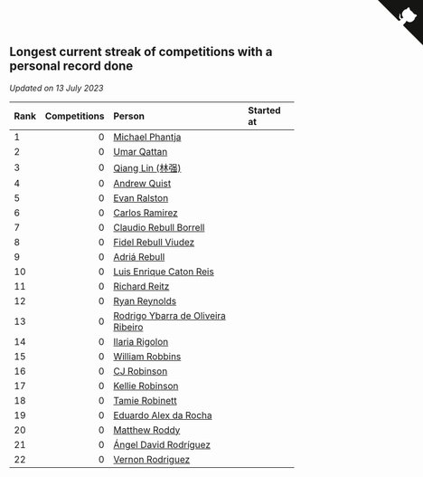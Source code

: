 ## Longest current streak of competitions with a personal record done

*Updated on 13 July 2023*

| Rank | Competitions | Person | Started at |
| :--- | ---: | :--- | :--- |
| 1 | 0 | [Michael Phantja](https://www.worldcubeassociation.org/persons/1982) |  |
| 2 | 0 | [Umar Qattan](https://www.worldcubeassociation.org/persons/2003) |  |
| 3 | 0 | [Qiang Lin (林强)](https://www.worldcubeassociation.org/persons/2004) |  |
| 4 | 0 | [Andrew Quist](https://www.worldcubeassociation.org/persons/2005) |  |
| 5 | 0 | [Evan Ralston](https://www.worldcubeassociation.org/persons/2006) |  |
| 6 | 0 | [Carlos Ramirez](https://www.worldcubeassociation.org/persons/2007) |  |
| 7 | 0 | [Claudio Rebull Borrell](https://www.worldcubeassociation.org/persons/2008) |  |
| 8 | 0 | [Fidel Rebull Viudez](https://www.worldcubeassociation.org/persons/2009) |  |
| 9 | 0 | [Adriá Rebull](https://www.worldcubeassociation.org/persons/2010) |  |
| 10 | 0 | [Luis Enrique Caton Reis](https://www.worldcubeassociation.org/persons/2011) |  |
| 11 | 0 | [Richard Reitz](https://www.worldcubeassociation.org/persons/2012) |  |
| 12 | 0 | [Ryan Reynolds](https://www.worldcubeassociation.org/persons/2013) |  |
| 13 | 0 | [Rodrigo Ybarra de Oliveira Ribeiro](https://www.worldcubeassociation.org/persons/2014) |  |
| 14 | 0 | [Ilaria Rigolon](https://www.worldcubeassociation.org/persons/2015) |  |
| 15 | 0 | [William Robbins](https://www.worldcubeassociation.org/persons/2016) |  |
| 16 | 0 | [CJ Robinson](https://www.worldcubeassociation.org/persons/2017) |  |
| 17 | 0 | [Kellie Robinson](https://www.worldcubeassociation.org/persons/2018) |  |
| 18 | 0 | [Tamie Robinett](https://www.worldcubeassociation.org/persons/2019) |  |
| 19 | 0 | [Eduardo Alex da Rocha](https://www.worldcubeassociation.org/persons/2020) |  |
| 20 | 0 | [Matthew Roddy](https://www.worldcubeassociation.org/persons/2021) |  |
| 21 | 0 | [Ángel David Rodríguez](https://www.worldcubeassociation.org/persons/2022) |  |
| 22 | 0 | [Vernon Rodriguez](https://www.worldcubeassociation.org/persons/2023) |  |


<a href="https://github.com/JustinTimeCuber/wca_statistics" class="github-corner" aria-label="View source on Github"><svg width="80" height="80" viewBox="0 0 250 250" style="fill:#151513; color:#fff; position: absolute; top: 0; border: 0; right: 0;" aria-hidden="true"><path d="M0,0 L115,115 L130,115 L142,142 L250,250 L250,0 Z"></path><path d="M128.3,109.0 C113.8,99.7 119.0,89.6 119.0,89.6 C122.0,82.7 120.5,78.6 120.5,78.6 C119.2,72.0 123.4,76.3 123.4,76.3 C127.3,80.9 125.5,87.3 125.5,87.3 C122.9,97.6 130.6,101.9 134.4,103.2" fill="currentColor" style="transform-origin: 130px 106px;" class="octo-arm"></path><path d="M115.0,115.0 C114.9,115.1 118.7,116.5 119.8,115.4 L133.7,101.6 C136.9,99.2 139.9,98.4 142.2,98.6 C133.8,88.0 127.5,74.4 143.8,58.0 C148.5,53.4 154.0,51.2 159.7,51.0 C160.3,49.4 163.2,43.6 171.4,40.1 C171.4,40.1 176.1,42.5 178.8,56.2 C183.1,58.6 187.2,61.8 190.9,65.4 C194.5,69.0 197.7,73.2 200.1,77.6 C213.8,80.2 216.3,84.9 216.3,84.9 C212.7,93.1 206.9,96.0 205.4,96.6 C205.1,102.4 203.0,107.8 198.3,112.5 C181.9,128.9 168.3,122.5 157.7,114.1 C157.9,116.9 156.7,120.9 152.7,124.9 L141.0,136.5 C139.8,137.7 141.6,141.9 141.8,141.8 Z" fill="currentColor" class="octo-body"></path></svg></a><style>.github-corner:hover .octo-arm{animation:octocat-wave 560ms ease-in-out}@keyframes octocat-wave{0%,100%{transform:rotate(0)}20%,60%{transform:rotate(-25deg)}40%,80%{transform:rotate(10deg)}}@media (max-width:500px){.github-corner:hover .octo-arm{animation:none}.github-corner .octo-arm{animation:octocat-wave 560ms ease-in-out}}</style>
